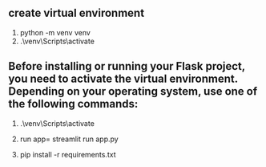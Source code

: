 ## create virtual environment
1. python -m venv venv
2. .\venv\Scripts\activate

## Before installing or running your Flask project, you need to activate the virtual environment. Depending on your operating system, use one of the following commands:
1. .\venv\Scripts\activate

2. run app= streamlit run app.py
3. pip install -r requirements.txt